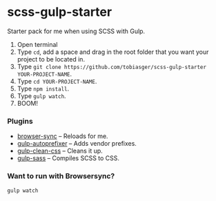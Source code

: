 # scss-gulp-starter

Starter pack for me when using SCSS with Gulp.

1. Open terminal
2. Type `cd`, add a space and drag in the root folder that you want your project to be located in.
3. Type `git clone https://github.com/tobiasger/scss-gulp-starter YOUR-PROJECT-NAME`.
4. Type `cd YOUR-PROJECT-NAME`.
5. Type `npm install`.
6. Type `gulp watch`.
7. BOOM!

### Plugins

  * [browser-sync](https://browsersync.io/docs/gulp) – Reloads for me.
  * [gulp-autoprefixer](https://github.com/sindresorhus/gulp-autoprefixer) – Adds vendor prefixes.
  * [gulp-clean-css](https://github.com/scniro/gulp-clean-css) – Cleans it up.
  * [gulp-sass](https://github.com/dlmanning/gulp-sass) – Compiles SCSS to CSS.

### Want to run with Browsersync? 

`gulp watch`
